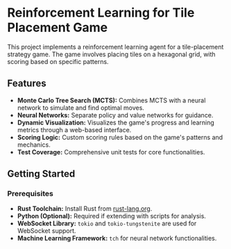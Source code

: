 # Reinforcement Learning for Tile Placement Game

This project implements a reinforcement learning agent for a tile-placement strategy game. The game involves placing tiles on a hexagonal grid, with scoring based on specific patterns.

## Features

- **Monte Carlo Tree Search (MCTS):** Combines MCTS with a neural network to simulate and find optimal moves.
- **Neural Networks:** Separate policy and value networks for guidance.
- **Dynamic Visualization:** Visualizes the game's progress and learning metrics through a web-based interface.
- **Scoring Logic:** Custom scoring rules based on the game's patterns and mechanics.
- **Test Coverage:** Comprehensive unit tests for core functionalities.

## Getting Started

### Prerequisites

- **Rust Toolchain:** Install Rust from [rust-lang.org](https://www.rust-lang.org/).
- **Python (Optional):** Required if extending with scripts for analysis.
- **WebSocket Library:** `tokio` and `tokio-tungstenite` are used for WebSocket support.
- **Machine Learning Framework:** `tch` for neural network functionalities.


